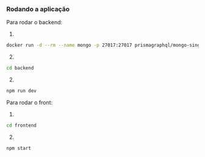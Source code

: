 ### Rodando a aplicação

Para rodar o backend:

1.
```bash
docker run -d --rm --name mongo -p 27017:27017 prismagraphql/mongo-single-replica:4.4.3-bionic
```
2. 
```bash
cd backend
```

2. 
```bash
npm run dev
```

Para rodar o front:

1. 
```bash
cd frontend
```

2. 
```bash
npm start
```